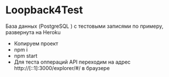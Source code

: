 # Loopback4Test


База данных (PostgreSQL ) с тестовыми записями по примеру, развернута на Heroku

- Копируем проект
- npm i 
- npm start
- Для теста оппераций API переходим на адрес http://[::1]:3000/explorer/#/ в браузере

